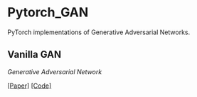 # Pytorch_GAN
PyTorch implementations of Generative Adversarial Networks.


## Vanilla GAN
_Generative Adversarial Network_

[[Paper]](https://arxiv.org/abs/1406.2661) [[Code]](implementations/Vanillagan/model.py)





